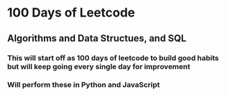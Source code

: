 <h1>100 Days of Leetcode</h1>
<h2>Algorithms and Data Structues, and SQL</h2>

<h3>This will start off as 100 days of leetcode to build good habits but will keep going every single day for improvement</h3>

<h3>Will perform these in Python and JavaScript</h3>
